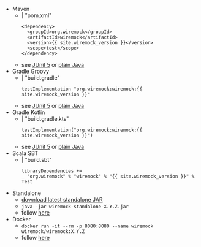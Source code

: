<!-- Lists WireMock download options -->

* Maven
  * | "pom.xml"
    ```
    <dependency>
      <groupId>org.wiremock</groupId>
      <artifactId>wiremock</artifactId>
      <version>{{ site.wiremock_version }}</version>
      <scope>test</scope>
    </dependency>
    ```
  * see [JUnit 5](/_docs/junit-jupiter.md) or [plain Java](/_docs/java-usage.md)  
* Gradle Groovy
  * | "build.gradle"
    ```
    testImplementation "org.wiremock:wiremock:{{ site.wiremock_version }}"
    ```
  * see [JUnit 5](/_docs/junit-jupiter.md) or [plain Java](/_docs/java-usage.md)  
* Gradle Kotlin
  * | "build.gradle.kts"
    ```
    testImplementation("org.wiremock:wiremock:{{ site.wiremock_version }}")
    ```
  * see [JUnit 5](/_docs/junit-jupiter.md) or [plain Java](/_docs/java-usage.md)
* Scala SBT
  * | "build.sbt"
    ```
    libraryDependencies +=
      "org.wiremock" % "wiremock" % "{{ site.wiremock_version }}" % Test
    ```
* Standalone
  * [download latest standalone JAR](https://repo1.maven.org/maven2/org/wiremock/wiremock-standalone/X.Y.Z/wiremock-standalone-X.Y.Z.jar)
  * `java -jar wiremock-standalone-X.Y.Z.jar`
  * follow [here](/_docs/standalone/java-jar.md)
* Docker
  * `docker run -it --rm -p 8080:8080 --name wiremock wiremock/wiremock:X.Y.Z`
  * follow [here](/_docs/standalone/docker.md)
